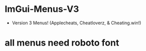 # ImGui-Menus-V3
- Version 3 Menus! (Applecheats, Cheatloverz, &amp; Cheating.win!)
# all menus need roboto font
